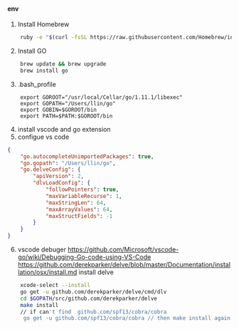 #### env
   1. Install Homebrew
``` sh
    ruby -e "$(curl -fsSL https://raw.githubusercontent.com/Homebrew/install/master/install)"
```
   2. Install GO
``` sh
    brew update && brew upgrade
    brew install go
```

3. .bash_profile
```
    export GOROOT="/usr/local/Cellar/go/1.11.1/libexec"
    export GOPATH="/Users/llin/go"
    export GOBIN=$GOROOT/bin
    export PATH=$PATH:$GOROOT/bin
```
4. install vscode and go extension  
5. configue vs code
``` json
{
    "go.autocompleteUnimportedPackages": true,
    "go.gopath": "/Users/llin/go",
    "go.delveConfig": {
        "apiVersion": 2,
        "dlvLoadConfig": {
            "followPointers": true,
            "maxVariableRecurse": 1,
            "maxStringLen": 64,
            "maxArrayValues": 64,
            "maxStructFields": -1
        }
    }
}
```

6. vscode debuger
    https://github.com/Microsoft/vscode-go/wiki/Debugging-Go-code-using-VS-Code
    https://github.com/derekparker/delve/blob/master/Documentation/installation/osx/install.md
    install delve
``` sh
    xcode-select --install
    go get -u github.com/derekparker/delve/cmd/dlv
    cd $GOPATH/src/github.com/derekparker/delve
    make install
    // if can't find  github.com/spf13/cobra/cobra
     go get -u github.com/spf13/cobra/cobra // then make install again
```
